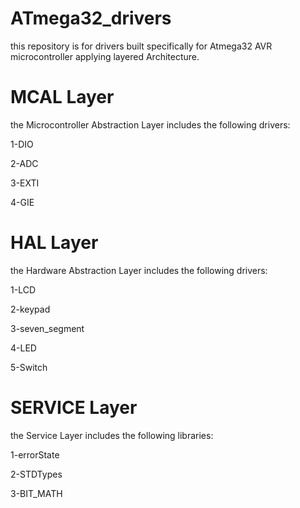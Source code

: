 # ATmega32_drivers
this repository is for drivers built specifically for Atmega32 AVR microcontroller applying layered Architecture.
# MCAL Layer
the Microcontroller Abstraction Layer includes the following drivers:

1-DIO

2-ADC

3-EXTI

4-GIE

# HAL Layer
the Hardware Abstraction Layer includes the following drivers:

1-LCD

2-keypad

3-seven_segment

4-LED

5-Switch

# SERVICE Layer
the Service Layer includes the following libraries:

1-errorState

2-STDTypes

3-BIT_MATH
